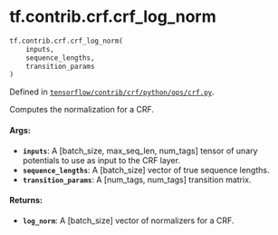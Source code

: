 <div itemscope itemtype="http://developers.google.com/ReferenceObject">
<meta itemprop="name" content="tf.contrib.crf.crf_log_norm" />
<meta itemprop="path" content="Stable" />
</div>

# tf.contrib.crf.crf_log_norm

``` python
tf.contrib.crf.crf_log_norm(
    inputs,
    sequence_lengths,
    transition_params
)
```



Defined in [`tensorflow/contrib/crf/python/ops/crf.py`](https://www.tensorflow.org/code/tensorflow/contrib/crf/python/ops/crf.py).

Computes the normalization for a CRF.

#### Args:

* <b>`inputs`</b>: A [batch_size, max_seq_len, num_tags] tensor of unary potentials
      to use as input to the CRF layer.
* <b>`sequence_lengths`</b>: A [batch_size] vector of true sequence lengths.
* <b>`transition_params`</b>: A [num_tags, num_tags] transition matrix.

#### Returns:

* <b>`log_norm`</b>: A [batch_size] vector of normalizers for a CRF.